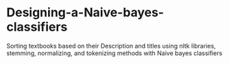 # Designing-a-Naive-bayes-classifiers
Sorting textbooks  based on their Description and titles using nltk libraries, stemming, normalizing, and tokenizing methods with Naive bayes classifiers
